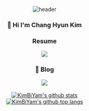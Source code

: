 <div align="center">

  ![header](https://capsule-render.vercel.app/api?type=waving&color=auto&height=200&section=header&text=KimBiYam&fontSize=48)

</div>

<div align="center">

  ### 🙋 Hi I'm Chang Hyun Kim

  ### Resume

  <a href="https://kimbiyam.notion.site/Chang-Hyun-Kim-fc59c09adfa34304b00a587a35f9e38c">
    <img src="https://img.shields.io/badge/Notion-000000?style=flat-square&logo=Notion&logoColor=white&link=https://kimbiyam.notion.site/Chang-Hyun-Kim-fc59c09adfa34304b00a587a35f9e38c"/>
  </a>

</div>



<div align="center">

  ### 📝 Blog

  <a href="https://kimbiyam.me">
    <img src="https://img.shields.io/badge/KimBiYam.log-E2E8F0?style=flat-square&link=https://kimbiyam.me"/>
  </a>

</div>

<br>

<div align="center">
  <a href="https://github.com/anuraghazra/github-readme-stats">
    <img align="center" src="https://github-readme-stats.vercel.app/api?username=KimBiYam&count_private=true&show_icons=true" alt="KimBiYam's github stats" />
  </a>
</div>
<div align="center">
  <a href="https://github.com/anuraghazra/github-readme-stats">
    <img align="center" src="https://github-readme-stats.anuraghazra1.vercel.app/api/top-langs/?username=KimBiYam&layout=compact" alt="KimBiYam's github top langs" />
  </a>  
<div>
